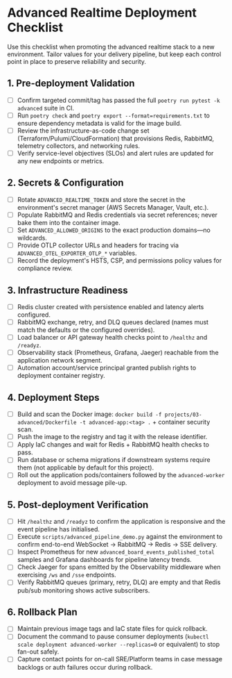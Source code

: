 # Advanced Realtime Deployment Checklist

Use this checklist when promoting the advanced realtime stack to a new environment. Tailor values for your delivery pipeline, but keep each control point in place to preserve reliability and security.

## 1. Pre-deployment Validation
- [ ] Confirm targeted commit/tag has passed the full `poetry run pytest -k advanced` suite in CI.
- [ ] Run `poetry check` and `poetry export --format=requirements.txt` to ensure dependency metadata is valid for the image build.
- [ ] Review the infrastructure-as-code change set (Terraform/Pulumi/CloudFormation) that provisions Redis, RabbitMQ, telemetry collectors, and networking rules.
- [ ] Verify service-level objectives (SLOs) and alert rules are updated for any new endpoints or metrics.

## 2. Secrets & Configuration
- [ ] Rotate `ADVANCED_REALTIME_TOKEN` and store the secret in the environment's secret manager (AWS Secrets Manager, Vault, etc.).
- [ ] Populate RabbitMQ and Redis credentials via secret references; never bake them into the container image.
- [ ] Set `ADVANCED_ALLOWED_ORIGINS` to the exact production domains—no wildcards.
- [ ] Provide OTLP collector URLs and headers for tracing via `ADVANCED_OTEL_EXPORTER_OTLP_*` variables.
- [ ] Record the deployment's HSTS, CSP, and permissions policy values for compliance review.

## 3. Infrastructure Readiness
- [ ] Redis cluster created with persistence enabled and latency alerts configured.
- [ ] RabbitMQ exchange, retry, and DLQ queues declared (names must match the defaults or the configured overrides).
- [ ] Load balancer or API gateway health checks point to `/healthz` and `/readyz`.
- [ ] Observability stack (Prometheus, Grafana, Jaeger) reachable from the application network segment.
- [ ] Automation account/service principal granted publish rights to deployment container registry.

## 4. Deployment Steps
- [ ] Build and scan the Docker image: `docker build -f projects/03-advanced/Dockerfile -t advanced-app:<tag> .` + container security scan.
- [ ] Push the image to the registry and tag it with the release identifier.
- [ ] Apply IaC changes and wait for Redis + RabbitMQ health checks to pass.
- [ ] Run database or schema migrations if downstream systems require them (not applicable by default for this project).
- [ ] Roll out the application pods/containers followed by the `advanced-worker` deployment to avoid message pile-up.

## 5. Post-deployment Verification
- [ ] Hit `/healthz` and `/readyz` to confirm the application is responsive and the event pipeline has initialised.
- [ ] Execute `scripts/advanced_pipeline_demo.py` against the environment to confirm end-to-end WebSocket → RabbitMQ → Redis → SSE delivery.
- [ ] Inspect Prometheus for new `advanced_board_events_published_total` samples and Grafana dashboards for pipeline latency trends.
- [ ] Check Jaeger for spans emitted by the Observability middleware when exercising `/ws` and `/sse` endpoints.
- [ ] Verify RabbitMQ queues (primary, retry, DLQ) are empty and that Redis pub/sub monitoring shows active subscribers.

## 6. Rollback Plan
- [ ] Maintain previous image tags and IaC state files for quick rollback.
- [ ] Document the command to pause consumer deployments (`kubectl scale deployment advanced-worker --replicas=0` or equivalent) to stop fan-out safely.
- [ ] Capture contact points for on-call SRE/Platform teams in case message backlogs or auth failures occur during rollback.
